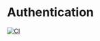 # Authentication

[![CI](https://github.com/ArdOnat/Authentication/actions/workflows/CI.yml/badge.svg)](https://github.com/ArdOnat/Authentication/actions/workflows/CI.yml)
